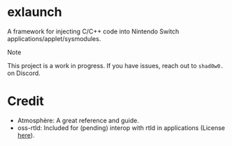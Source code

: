 # exlaunch
A framework for injecting C/C++ code into Nintendo Switch applications/applet/sysmodules.

> [!NOTE]
> This project is a work in progress. If you have issues, reach out to `shad0w0.` on Discord.

# Credit
- Atmosphère: A great reference and guide.
- oss-rtld: Included for (pending) interop with rtld in applications (License [here](https://github.com/shadowninja108/exlaunch/blob/main/source/lib/reloc/rtld/LICENSE.txt)).
